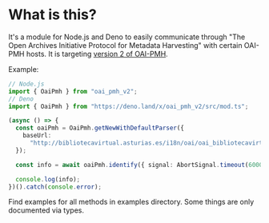 # What is this?

It's a module for Node.js and Deno to easily communicate through "The Open
Archives Initiative Protocol for Metadata Harvesting" with certain OAI-PMH
hosts. It is targeting
[version 2 of OAI-PMH](https://www.openarchives.org/OAI/openarchivesprotocol.html).

Example:

```typescript
// Node.js
import { OaiPmh } from "oai_pmh_v2";
// Deno
import { OaiPmh } from "https://deno.land/x/oai_pmh_v2/src/mod.ts";

(async () => {
  const oaiPmh = OaiPmh.getNewWithDefaultParser({
    baseUrl:
      "http://bibliotecavirtual.asturias.es/i18n/oai/oai_bibliotecavirtual.asturias.es.cmd",
  });

  const info = await oaiPmh.identify({ signal: AbortSignal.timeout(60000) });

  console.log(info);
})().catch(console.error);
```

Find examples for all methods in examples directory. Some things are only
documented via types.
